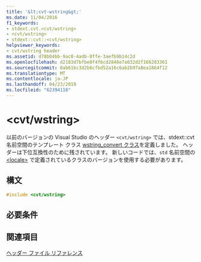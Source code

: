 ```yaml
---
title: '&lt;cvt-wstring&gt;'
ms.date: 11/04/2016
f1_keywords:
- stdext.cvt.<cvt/wstring>
- <cvt/wstring>
- stdext::cvt::<cvt/wstring>
helpviewer_keywords:
- cvt/wstring header
ms.assetid: d78b04bb-9ac0-4adb-8ffe-3aefb9b14c2d
ms.openlocfilehash: d2183d7bfbe0f4f6cd2848e7a032d2f166283361
ms.sourcegitcommit: 0ab61bc3d2b6cfbd52a16c6ab2b97a8ea1864f12
ms.translationtype: MT
ms.contentlocale: ja-JP
ms.lasthandoff: 04/23/2019
ms.locfileid: "62394118"
---
```

# <a name="ltcvtwstringgt"></a>&lt;cvt/wstring&gt;

以前のバージョンの Visual Studio のヘッダー `<cvt/wstring>` では、stdext::cvt 名前空間のテンプレート クラス [wstring_convert クラス](../standard-library/wstring-convert-class.md)を定義しました。 ヘッダーは下位互換性のために残されています。 新しいコードでは、`std` 名前空間の [\<locale>](../standard-library/locale.md) で定義されているクラスのバージョンを使用する必要があります。

## <a name="syntax"></a>構文

```cpp
#include <cvt/wstring>
```

## <a name="requirements"></a>必要条件

## <a name="see-also"></a>関連項目

[ヘッダー ファイル リファレンス](../standard-library/cpp-standard-library-header-files.md)<br/>
